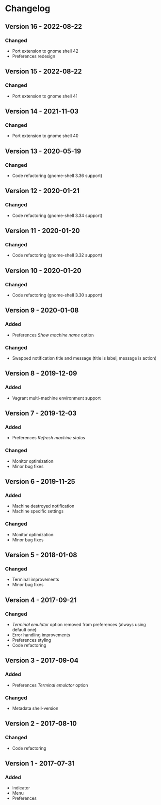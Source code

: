 # Changelog

## Version 16 - 2022-08-22
### Changed
- Port extension to gnome shell 42
- Preferences redesign

## Version 15 - 2022-08-22
### Changed
- Port extension to gnome shell 41

## Version 14 - 2021-11-03
### Changed
- Port extension to gnome shell 40

## Version 13 - 2020-05-19
### Changed
- Code refactoring (gnome-shell 3.36 support)

## Version 12 - 2020-01-21
### Changed
- Code refactoring (gnome-shell 3.34 support)

## Version 11 - 2020-01-20
### Changed
- Code refactoring (gnome-shell 3.32 support)

## Version 10 - 2020-01-20
### Changed
- Code refactoring (gnome-shell 3.30 support)

## Version 9 - 2020-01-08
### Added
- Preferences _Show machine name_ option
### Changed
- Swapped notification title and message (title is label, message is action)

## Version 8 - 2019-12-09
### Added
- Vagrant multi-machine environment support

## Version 7 - 2019-12-03
### Added
- Preferences _Refresh machine status_
### Changed
- Monitor optimization
- Minor bug fixes

## Version 6 - 2019-11-25
### Added
- Machine destroyed notification
- Machine specific settings
### Changed
- Monitor optimization
- Minor bug fixes

## Version 5 - 2018-01-08
### Changed
- Terminal improvements
- Minor bug fixes

## Version 4 - 2017-09-21
### Changed
- _Terminal emulator_ option removed from preferences (always using default one)
- Error handling improvements
- Preferences styling
- Code refactoring

## Version 3 - 2017-09-04
### Added
- Preferences _Terminal emulator_ option
### Changed
- Metadata shell-version

## Version 2 - 2017-08-10
### Changed
- Code refactoring

## Version 1 - 2017-07-31
### Added
- Indicator
- Menu
- Preferences
